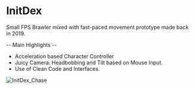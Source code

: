 # InitDex
Small FPS Brawler mixed with fast-paced movement prototype made back in 2019.

-- Main Highlights --
- Acceleration based Character Controller
- Juicy Camera: Headbobbing and Tilt based on Mouse Input.
- Use of Clean Code and Interfaces.

![InitDex_Chase](https://github.com/IIMass/InitDex/assets/47413039/fae377de-13c9-4240-9738-080042f1359d)

